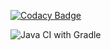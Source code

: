 
[![Codacy Badge](https://api.codacy.com/project/badge/Grade/d477b2ebe1c8494bb910440345a88319)](https://app.codacy.com/manual/alex_113/Money-Manager?utm_source=github.com&utm_medium=referral&utm_content=AlexanderBellDev/Money-Manager&utm_campaign=Badge_Grade_Dashboard)

![Java CI with Gradle](https://github.com/AlexanderBellDev/Money-Manager/workflows/Java%20CI%20with%20Gradle/badge.svg?branch=master)
